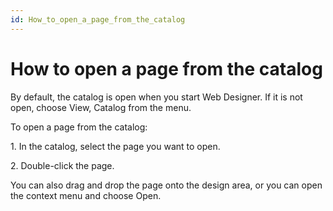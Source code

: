 ```yaml
---
id: How_to_open_a_page_from_the_catalog
---
```


# How to open a page from the catalog

By default, the catalog is open when you start Web Designer. If it is not open, choose View, Catalog from the menu.

To open a page from the catalog:

1. In the catalog, select the page you want to open.

2. Double-click the page.

You can also drag and drop the page onto the design area, or you can open the context menu and choose Open.